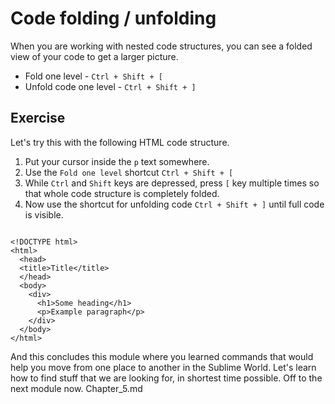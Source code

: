 Code folding / unfolding
=========================

When you are working with nested code structures, you can see a folded view
of your code to get a larger picture.

* Fold one level - `Ctrl + Shift + [`
* Unfold code one level - `Ctrl + Shift + ]`


Exercise
---------

Let's try this with the following HTML code structure.

1. Put your cursor inside the `p` text somewhere.
2. Use the `Fold one level` shortcut `Ctrl + Shift + [`
3. While `Ctrl` and `Shift` keys are depressed, press `[` key multiple times so
   that whole code structure is completely folded.
4. Now use the shortcut for unfolding code `Ctrl + Shift + ]` until full code
   is visible.

```

<!DOCTYPE html>
<html>
  <head>
  <title>Title</title>
  </head>
  <body>
    <div>
      <h1>Some heading</h1>
      <p>Example paragraph</p>
    </div>
  </body>
</html>

```

And this concludes this module where you learned commands that would help you
move from one place to another in the Sublime World. Let's learn how to find
stuff that we are looking for, in shortest time possible. Off to the next
module now. Chapter_5.md
